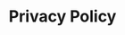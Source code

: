 ---
title: Privacy Policy
description: Yum Yum Bloodgun website privacy policy
lastUpdated: '2023-04-08'

policy:
  - heading: General
    body: |
      <p>Goblin Delight, LLC, a Pennsylvania Limited Liability Company, builds commercial games such a CHORIZO and Yum Yum Bloodgun. These SERVICES are provided by and are intended for use as is.</p>
      <p>This page is used to inform visitors regarding our policies with the collection, use, and disclosure of Personal Information if anyone decided to use our Service.</p>
      <p>If you choose to use our Service, then you agree to the collection and use of information in relation to this policy. The Personal Information that we collect is used for providing and improving the Service. We will not use or share your information with anyone except as described in this Privacy Policy.</p>
  - heading: Information Collection and Use
    body: |
      <p>For a better experience, while using our Service, we may require you to provide us with certain personally identifiable information, including but not limited to email address and, separately, we may generate a unique ID for analytics purposes. The information that we request will be retained by us and used as described in this privacy policy.</p>
      <p>Our games use third party services that may collect information used to identify you. Link to privacy policy of third party service providers used by our games:</p>
      <p><a class="link font-medium underline underline-offset-2" href="https://gameanalytics.com/privacy/" target="_blank" rel="noreferrer">Game Analytics</a></p>
  - heading: Log Data
    body: |
      <p>We want to inform you that whenever you use our Services, in a case of an error in the game we collect data and information (through third party products) on your device called Log Data. This Log Data may include information such as your device Internet Protocol (“IP”) address, device name, operating system version, the configuration of the game when utilizing our Service, the time and date of your use of the Service, and other statistics.</p>
  - heading: Cookies
    body: |
      <p>Cookies are files with a small amount of data that are commonly used as anonymous unique identifiers. These are sent to your browser from the websites that you visit and are stored on your device's internal memory.</p>
      <p>This Service does not use these “cookies” explicitly. However, the game may use third party code and libraries that use “cookies” to collect information and improve their services. You have the option to either accept or refuse these cookies and know when a cookie is being sent to your device. If you choose to refuse our cookies, you may not be able to use some portions of this Service.</p>
  - heading: Service Providers
    body: |
      <p>We may employ third-party companies and individuals due to the following reasons:</p>
      <ul class="list-disc list-outside pl-5">
      <li>To facilitate our Service;</li>
      <li>To provide the Service on our behalf;</li>
      <li>To perform Service-related services; or</li>
      <li>To assist us in analyzing how our Service is used.</li>
      </ul>
      <p>We want to inform users of this Service that these third parties have access to your Personal Information. The reason is to perform the tasks assigned to them on our behalf. However, they are obligated not to disclose or use the information for any other purpose.</p>
  - heading: Security
    body: |
      <p>We value your trust in providing us your Personal Information, thus we are striving to use commercially acceptable means of protecting it. But remember that no method of transmission over the internet, or method of electronic storage is 100% secure and reliable, and we cannot guarantee its absolute security.</p>
  - heading: Links to Other Sites
    body: |
      <p>This Service may contain links to other sites. If you click on a third-party link, you will be directed to that site. Note that these external sites are not operated by us. Therefore, we strongly advise you to review the Privacy Policy of these websites. We have no control over and assume no responsibility for the content, privacy policies, or practices of any third-party sites or services.</p>
  - heading: Children's Privacy
    body: |
      <p>These Services do not address anyone under the age of 13. We do not knowingly collect personally identifiable information from children under 13. In the case we discover that a child under 13 has provided us with personal information, we immediately delete this from our servers. If you are a parent or guardian and you are aware that your child has provided us with personal information, please contact us so that we will be able to do necessary actions.</p>
  - heading: Changes to This Privacy Policy
    body: |
      <p>We may update our Privacy Policy from time to time. Thus, you are advised to review this page periodically for any changes. We will notify you of any changes by posting the new Privacy Policy on this page. These changes are effective immediately after they are posted on this page.</p>
  - heading: Contact Us
    body: |
      <p>If you have any questions or suggestions about our Privacy Policy, do not hesitate to contact us at <a href="mailto:privacy@goblindelight.com" class="link font-medium underline underline-offset-2">privacy@goblindelight.com</a>.</p>
---